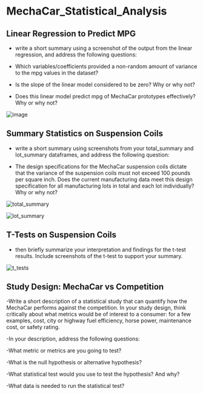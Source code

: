 # MechaCar_Statistical_Analysis

## Linear Regression to Predict MPG
- write a short summary using a screenshot of the output from the linear regression, and address the following questions:

- Which variables/coefficients provided a non-random amount of variance to the mpg values in the dataset?
- Is the slope of the linear model considered to be zero? Why or why not?
- Does this linear model predict mpg of MechaCar prototypes effectively? Why or why not?


![image](https://user-images.githubusercontent.com/71041680/119746790-45f84080-be5f-11eb-8e68-b209627136a2.png)


## Summary Statistics on Suspension Coils
- write a short summary using screenshots from your total_summary and lot_summary dataframes, and address the following question:
  
- The design specifications for the MechaCar suspension coils dictate that the variance of the suspension coils must not exceed 100 pounds per square inch. Does the current    manufacturing data meet this design specification for all manufacturing lots in total and each lot individually? Why or why not?

![total_summary](https://user-images.githubusercontent.com/71041680/119747035-d46cc200-be5f-11eb-94cd-7ebe824636ec.png)


![lot_summary](https://user-images.githubusercontent.com/71041680/119747042-d9317600-be5f-11eb-959d-4b2e5f57e534.png)


## T-Tests on Suspension Coils
- then briefly summarize your interpretation and findings for the t-test results. Include screenshots of the t-test to support your summary.

![t_tests](https://user-images.githubusercontent.com/71041680/119747125-0da53200-be60-11eb-8dd1-c6522dfffc66.png)



## Study Design: MechaCar vs Competition

-Write a short description of a statistical study that can quantify how the MechaCar performs against the competition. In your study design, think critically about what metrics would be of interest to a consumer: for a few examples, cost, city or highway fuel efficiency, horse power, maintenance cost, or safety rating.

-In your description, address the following questions:

-What metric or metrics are you going to test?

-What is the null hypothesis or alternative hypothesis?

-What statistical test would you use to test the hypothesis? And why?

-What data is needed to run the statistical test?

